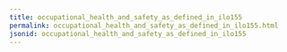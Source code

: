 ```yaml
---
title: occupational_health_and_safety_as_defined_in_ilo155
permalink: occupational_health_and_safety_as_defined_in_ilo155.html
jsonid: occupational_health_and_safety_as_defined_in_ilo155
---
```

